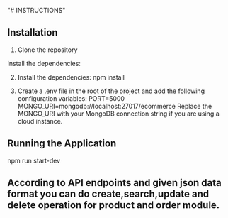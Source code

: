 
"# INSTRUCTIONS" 
## Installation

1. Clone the repository

Install the dependencies:

2. Install the dependencies:
npm install

3. Create a .env file in the root of the project and add the following configuration variables:
PORT=5000
MONGO_URI=mongodb://localhost:27017/ecommerce
Replace the MONGO_URI with your MongoDB connection string if you are using a cloud instance.

## Running the Application

npm run start-dev

## According to API endpoints and given json data format you can do create,search,update and delete operation for product and order module.


